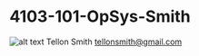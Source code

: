# 4103-101-OpSys-Smith
![alt text](https://drive.google.com/uc?export=download&id=0B-UtivBRA-L4N08wVFo2UldPTU0 "Profile Picture")
Tellon Smith
tellonsmith@gmail.com
